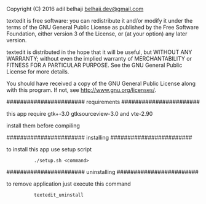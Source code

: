   
  Copyright (C) 2016 adil belhaji <belhaji.dev@gmail.com>
  
  textedit is free software: you can redistribute it and/or modify it
  under the terms of the GNU General Public License as published by the
  Free Software Foundation, either version 3 of the License, or
  (at your option) any later version.
  
  textedit is distributed in the hope that it will be useful, but
  WITHOUT ANY WARRANTY; without even the implied warranty of
  MERCHANTABILITY or FITNESS FOR A PARTICULAR PURPOSE.
  See the GNU General Public License for more details.
  
  You should have received a copy of the GNU General Public License along
  with this program.  If not, see <http://www.gnu.org/licenses/>.

  #######################       requirements     #######################



this app require gtk+-3.0 gtksourceview-3.0 and vte-2.90

install them before compiling



  
  #######################       installing       ########################
  
  to install this app use setup script
  
			  ./setup.sh <command>
			  
			  
  
  #######################      uninstalling      ########################
  
  
  to remove application just execute this command
  
			  textedit_uninstall